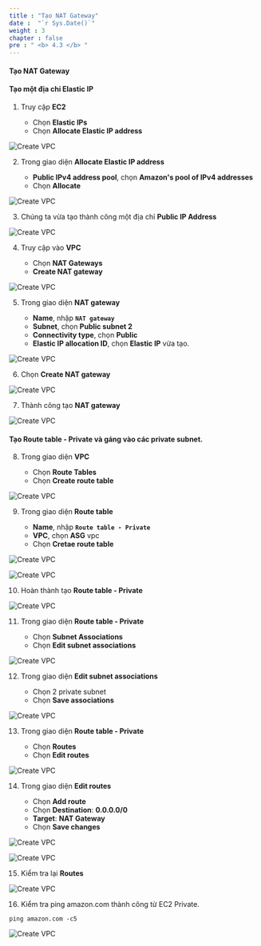 ```yaml
---
title : "Tạo NAT Gateway"
date :  "`r Sys.Date()`" 
weight : 3 
chapter : false
pre : " <b> 4.3 </b> "
---
```


#### Tạo NAT Gateway

#### Tạo một địa chỉ Elastic IP

1. Truy cập **EC2**

   - Chọn **Elastic IPs**
   - Chọn **Allocate Elastic IP address**


![Create VPC](/images/8/0001.png?featherlight=false&width=90pc)


2. Trong giao diện **Allocate Elastic IP address**

   - **Public IPv4 address pool**, chọn **Amazon's pool of IPv4 addresses**
   - Chọn **Allocate**

![Create VPC](/images/8/0002.png?featherlight=false&width=90pc)

3. Chúng ta vừa tạo thành công một địa chỉ **Public IP Address**

![Create VPC](/images/8/0003.png?featherlight=false&width=90pc)

4. Truy cập vào **VPC**

   - Chọn **NAT Gateways**
   - **Create NAT gateway**

![Create VPC](/images/8/0004.png?featherlight=false&width=90pc)

5. Trong giao diện **NAT gateway**

   - **Name**, nhập **```NAT gateway```**
   - **Subnet**, chọn **Public subnet 2**
   - **Connectivity type**, chọn **Public**
   - **Elastic IP allocation ID**, chọn **Elastic IP** vừa tạo.

![Create VPC](/images/8/0005.png?featherlight=false&width=90pc)

6. Chọn **Create NAT gateway**

![Create VPC](/images/8/0006.png?featherlight=false&width=90pc)

7. Thành công tạo **NAT gateway**


![Create VPC](/images/8/0007.png?featherlight=false&width=90pc)


#### Tạo Route table - Private và gáng vào các private subnet.

8. Trong giao diện **VPC**

   - Chọn **Route Tables**
   - Chọn **Create route table**

![Create VPC](/images/8/0008.png?featherlight=false&width=90pc)

9. Trong giao diện **Route table**

   - **Name**, nhập **```Route table - Private```**
   - **VPC**, chọn **ASG** vpc
   - Chọn **Cretae route table**

![Create VPC](/images/8/0009.png?featherlight=false&width=90pc)

![Create VPC](/images/8/00010.png?featherlight=false&width=90pc)

10.  Hoàn thành tạo **Route table - Private**



![Create VPC](/images/8/00011.png?featherlight=false&width=90pc)

11. Trong giao diện **Route table - Private**

    - Chọn **Subnet Associations**
    - Chọn **Edit subnet associations**

![Create VPC](/images/8/00012.png?featherlight=false&width=90pc)

12. Trong giao diện **Edit subnet associations**

     - Chọn 2 private subnet
     - Chọn **Save associations**

![Create VPC](/images/8/00013.png?featherlight=false&width=90pc)

13. Trong giao diện **Route table - Private**


     - Chọn **Routes**
     - Chọn **Edit routes**

![Create VPC](/images/8/00014.png?featherlight=false&width=90pc)

14. Trong giao diện **Edit routes**


     - Chọn **Add route**
     - Chọn **Destination**: **0.0.0.0/0**
     - **Target**: **NAT Gateway**
     - Chọn **Save changes**

![Create VPC](/images/8/00015.png?featherlight=false&width=90pc)

![Create VPC](/images/8/00016.png?featherlight=false&width=90pc)

15. Kiểm tra lại **Routes**

![Create VPC](/images/8/00017.png?featherlight=false&width=90pc)

16. Kiểm tra ping amazon.com thành công từ EC2 Private.

```
ping amazon.com -c5
```

![Create VPC](/images/8/00018.png?featherlight=false&width=90pc)